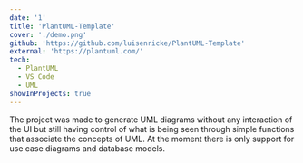 ```yaml
---
date: '1'
title: 'PlantUML-Template'
cover: './demo.png'
github: 'https://github.com/luisenricke/PlantUML-Template'
external: 'https://plantuml.com/'
tech:
  - PlantUML
  - VS Code
  - UML
showInProjects: true
---
```


The project was made to generate UML diagrams without any interaction of the UI but still having control of what is being seen through simple functions that associate the concepts of UML. At the moment there is only support for use case diagrams and database models.
